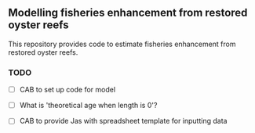## Modelling fisheries enhancement from restored oyster reefs

This repository provides code to estimate fisheries enhancement from restored oyster reefs.

### TODO

- [ ] CAB to set up code for model
- [ ] What is 'theoretical age when length is 0'?
- [ ] CAB to provide Jas with spreadsheet template for inputting data

